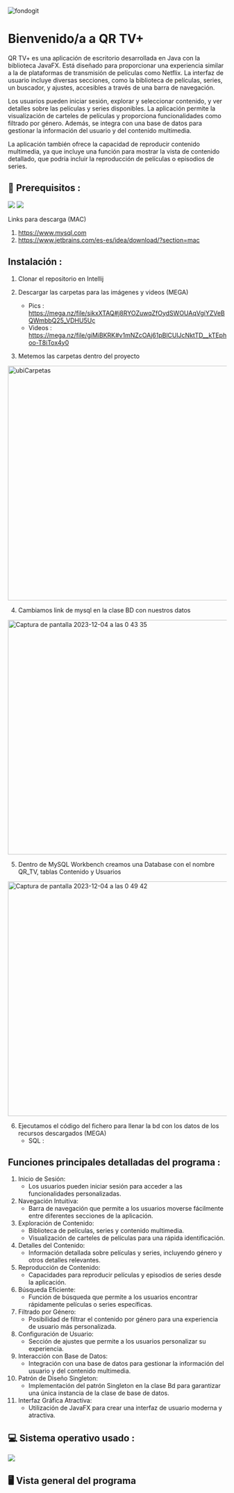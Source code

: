![fondogit](https://github.com/Romanemi124/QRTV/assets/102904774/9d5b43e8-e6c1-455a-bc45-77719a71af19)

# Bienvenido/a a QR TV+

QR TV+ es una aplicación de escritorio desarrollada en Java con la biblioteca JavaFX. Está diseñado para proporcionar una experiencia similar a la de plataformas de transmisión de películas como Netflix. La interfaz de usuario incluye diversas secciones, como la biblioteca de películas, series, un buscador, y ajustes, accesibles a través de una barra de navegación.

Los usuarios pueden iniciar sesión, explorar y seleccionar contenido, y ver detalles sobre las películas y series disponibles. La aplicación permite la visualización de carteles de películas y proporciona funcionalidades como filtrado por género. Además, se integra con una base de datos para gestionar la información del usuario y del contenido multimedia.

La aplicación también ofrece la capacidad de reproducir contenido multimedia, ya que incluye una función para mostrar la vista de contenido detallado, que podría incluir la reproducción de películas o episodios de series.

## 🎯 Prerequisitos : 
<img src="https://img.shields.io/badge/MySQL-005C84?style=for-the-badge&logo=mysql&logoColor=white" /> <img src="https://img.shields.io/badge/IntelliJ_IDEA-000000.svg?style=for-the-badge&logo=intellij-idea&logoColor=white" /> 

Links para descarga (MAC)
1.  https://www.mysql.com
2.  https://www.jetbrains.com/es-es/idea/download/?section=mac

## Instalación :

1.  Clonar el repositorio en Intellij

2.  Descargar las carpetas para las imágenes y videos (MEGA) 
    - Pics : https://mega.nz/file/sikxXTAQ#j8RYOZuwqZfOydSWOUAqVgiYZVeBQWmbbQ25_VDHU5Uç
    - Videos : https://mega.nz/file/giMiBKRK#v1mNZcOAj61pBlCUlJcNktTD__kTEphoo-T8iTox4y0

3.  Metemos las carpetas dentro del proyecto
<img width="540" alt="ubiCarpetas" src="https://github.com/Romanemi124/QRTV/assets/102904774/1b19d691-379c-435c-8b8a-253d70c96c44">

4.  Cambiamos link de mysql en la clase BD con nuestros datos
<img width="540" alt="Captura de pantalla 2023-12-04 a las 0 43 35" src="https://github.com/Romanemi124/QRTV/assets/102904774/e6fd98e7-cdcc-403c-891c-5043742eeae4">

5.  Dentro de MySQL Workbench creamos una Database con el nombre QR_TV, tablas Contenido y Usuarios
<img width="540" alt="Captura de pantalla 2023-12-04 a las 0 49 42" src="https://github.com/Romanemi124/QRTV/assets/102904774/82ebf21f-e3e8-4cf6-8d8b-d77f86c72c6a">

6.  Ejecutamos el código del fichero para llenar la bd con los datos de los recursos descargados (MEGA)
    - SQL :
  
## Funciones principales detalladas del programa :

1.  Inicio de Sesión:
    - Los usuarios pueden iniciar sesión para acceder a las funcionalidades personalizadas.
2.  Navegación Intuitiva:
    - Barra de navegación que permite a los usuarios moverse fácilmente entre diferentes secciones de la aplicación.
3.  Exploración de Contenido:
    - Biblioteca de películas, series y contenido multimedia.
    - Visualización de carteles de películas para una rápida identificación.
4.  Detalles del Contenido:
    - Información detallada sobre películas y series, incluyendo género y otros detalles relevantes.
5.  Reproducción de Contenido:
    - Capacidades para reproducir películas y episodios de series desde la aplicación.
6.  Búsqueda Eficiente:
    - Función de búsqueda que permite a los usuarios encontrar rápidamente películas o series específicas.
7.  Filtrado por Género:
    - Posibilidad de filtrar el contenido por género para una experiencia de usuario más personalizada.
8.  Configuración de Usuario:
    - Sección de ajustes que permite a los usuarios personalizar su experiencia.
9.  Interacción con Base de Datos:
    - Integración con una base de datos para gestionar la información del usuario y del contenido multimedia.
10.  Patrón de Diseño Singleton:
     - Implementación del patrón Singleton en la clase Bd para garantizar una única instancia de la clase de base de datos.
11.  Interfaz Gráfica Atractiva:
     - Utilización de JavaFX para crear una interfaz de usuario moderna y atractiva.

## 💻 Sistema operativo usado :

<img src="https://img.shields.io/badge/mac%20os-000000?style=for-the-badge&logo=apple&logoColor=white" />

## 🖥 Vista general del programa


